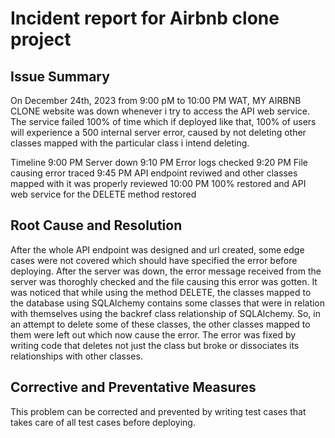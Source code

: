 # Incident report for Airbnb clone project
## Issue Summary
On December 24th, 2023 from 9:00 pM to 10:00 PM WAT, MY AIRBNB CLONE website was down whenever i try to access the API web service. The service failed 100% of time which if deployed like that, 100% of users will experience a 500 internal server error, caused by not deleting other classes mapped with the particular class i intend deleting.

Timeline
9:00 PM Server down
9:10 PM Error logs checked
9:20 PM File causing error traced
9:45 PM API endpoint reviwed and other classes mapped with it was properly reviewed
10:00 PM 100% restored and API web service for the DELETE method restored
## Root Cause and Resolution
After the whole API endpoint was designed and url created, some edge cases were not covered which should have specified the error before deploying. After the server was down, the error message received from the server was thoroghly checked and the file causing this error was gotten. It was noticed that while using the method DELETE, the classes mapped to the database using SQLAlchemy contains some classes that were in relation with themselves using the backref class relationship of SQLAlchemy. So, in an attempt to delete some of these classes, the other classes mapped to them were left out which now cause the error. The error was fixed by writing code that deletes not just the class but broke or dissociates its relationships with other classes.


## Corrective and Preventative Measures
This problem can be corrected and prevented by writing test cases that takes care of all test cases before deploying.
